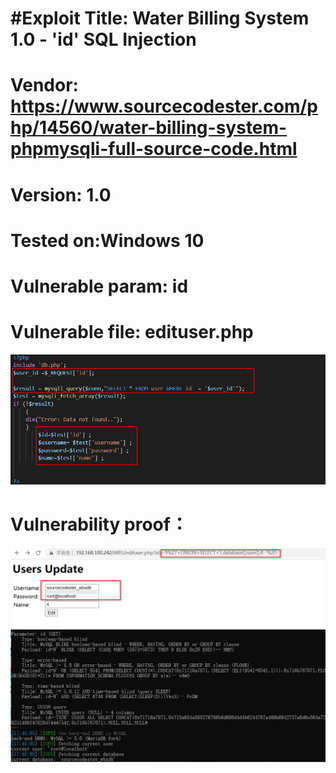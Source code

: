 # #Exploit Title: Water Billing System 1.0 - 'id' SQL Injection    
# Vendor: https://www.sourcecodester.com/php/14560/water-billing-system-phpmysqli-full-source-code.html  
# Version: 1.0  
# Tested on:Windows 10  

# Vulnerable param: id  
# Vulnerable file: edituser.php    
![image](https://github.com/TCSWT/Water-Billing-System/blob/main/003.png)  

# Vulnerability proof：  
![image](https://github.com/TCSWT/Water-Billing-System/blob/main/001.png)   
![image](https://github.com/TCSWT/Water-Billing-System/blob/main/002.png) 

